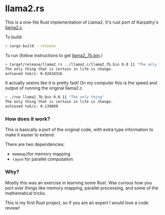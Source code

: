 # llama2.rs

This is a one-file Rust implementation of Llama2.
It's rust port of Karpathy's [llama2.c](https://github.com/karpathy/llama2.c)

To build:

```bash
> cargo build --release
```

To run (follow instructions to get [llama2_7b.bin](https://github.com/karpathy/llama2.c).)

```bash
> target/release/llama2_rs ../llama2.c/llama2_7b.bin 0.0 11 "The only thing"
The only thing that is certain in life is change.
achieved tok/s: 0.92618316

```

It actually seems like it is pretty fast! On my computer this is the speed and output of running the original llama2.c

```bash
> ./run llama2_7b.bin 0.0 11 "The only thing"
The only thing that is certain in life is change.
achieved tok/s: 0.139889
```

### How does it work?

This is basically a port of the original code, with extra type information to make it easier to extend. 

There are two dependencies: 
* `memmap2`for memory mapping
* `rayon` for parallel computation. 

### Why? 

Mostly this was an exercise in learning some Rust. Was curious how you port over things like memory mapping, parallel processing, and some of the mathematical tricks. 

This is my first Rust project, so if you are an expert I would love a code review!
